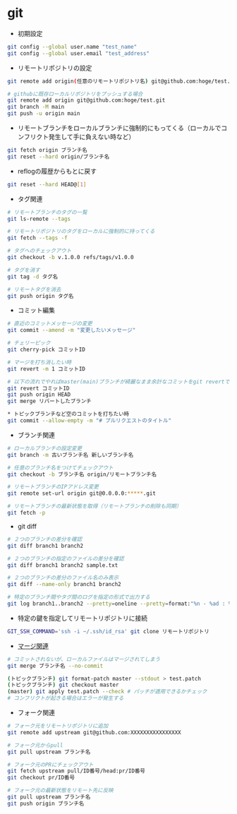 # git

* 初期設定

```sh
git config --global user.name "test_name"
git config --global user.email "test_address"
```

* リモートリポジトリの設定

```sh
git remote add origin(任意のリモートリポジトリ名) git@github.com:hoge/test.git

# githubに既存ローカルリポジトリをプッシュする場合
git remote add origin git@github.com:hoge/test.git
git branch -M main
git push -u origin main
```

* リモートブランチをローカルブランチに強制的にもってくる（ローカルでコンフリクト発生して手に負えない時など）

```sh
git fetch origin ブランチ名
git reset --hard origin/ブランチ名
```

* reflogの履歴からもとに戻す

```sh
git reset --hard HEAD@[1]
```

* タグ関連

```sh
# リモートブランチのタグの一覧
git ls-remote --tags

# リモートリポジトリのタグをローカルに強制的に持ってくる
git fetch --tags -f

# タグへのチェックアウト
git checkout -b v.1.0.0 refs/tags/v1.0.0

# タグを消す
git tag -d タグ名

# リモートタグを消去
git push origin タグ名
```

* コミット編集

```sh
# 直近のコミットメッセージの変更
git commit --amend -m "変更したいメッセージ"

# チェリーピック
git cherry-pick コミットID

# マージを打ち消したい時
git revert -m 1 コミットID

# 以下の流れでやればmaster(main)ブランチが綺麗なまま余計なコミットをgit revertで取り消せる
git revert コミットID
git push origin HEAD
git merge リバートしたブランチ

* トピックブランチなど空のコミットを打ちたい時
git commit --allow-empty -m "# プルリクエストのタイトル"
```

* ブランチ関連

```sh
# ローカルブランチの設定変更
git branch -m 古いブランチ名 新しいブランチ名

# 任意のブランチ名をつけてチェックアウト
git checkout -b ブランチ名 origin/リモートブランチ名

# リモートブランチのIPアドレス変更
git remote set-url origin git@0.0.0.0:*****.git

# リモートブランチの最新状態を取得（リモートブランチの削除も同期）
git fetch -p
```

* git diff

```sh
# ２つのブランチの差分を確認
git diff branch1 branch2

# ２つのブランチの指定のファイルの差分を確認
git diff branch1 branch2 sample.txt

# ２つのブランチの差分のファイル名のみ表示
git diff --name-only branch1 branch2

# 特定のブランチ間やタグ間のログを指定の形式で出力する
git log branch1..branch2 --pretty=oneline --pretty=format:"%n - %ad : %s" --date-order

```

* 特定の鍵を指定してリモートリポジトリに接続

```sh
GIT_SSH_COMMAND='ssh -i ~/.ssh/id_rsa' git clone リモートリポジトリ
```

* [マージ関連](https://qiita.com/horimislime/items/84fa431460c8d39f37e6)

```sh
# コミットされないが、ローカルファイルはマージされてしまう
git merge ブランチ名 --no-commit

(トピックブランチ) git format-patch master --stdout > test.patch
(トピックブランチ) git checkout master
(master) git apply test.patch --check # パッチが適用できるかチェック
# コンフリクトが起きる場合はエラーが発生する
```

* フォーク関連

```sh
# フォーク元をリモートリポジトリに追加
git remote add upstream git@github.com:XXXXXXXXXXXXXXXX

# フォーク元からpull
git pull upstream ブランチ名

# フォーク元のPRにチェックアウト
git fetch upstream pull/ID番号/head:pr/ID番号
git checkout pr/ID番号

# フォーク元の最新状態をリモート先に反映
git pull upstream ブランチ名
git push origin ブランチ名
```

